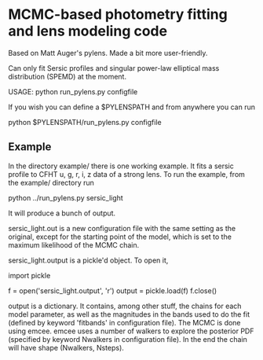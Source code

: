# MCMC-based photometry fitting and lens modeling code

Based on Matt Auger's pylens. Made a bit more user-friendly.

Can only fit Sersic profiles and singular power-law elliptical mass distribution (SPEMD) at the moment.

USAGE: python run_pylens.py configfile

If you wish you can define a $PYLENSPATH and from anywhere you can run

python $PYLENSPATH/run_pylens.py configfile


## Example

In the directory example/ there is one working example.
It fits a sersic profile to CFHT u, g, r, i, z data of a strong lens.
To run the example, from the example/ directory run

python ../run_pylens.py sersic_light

It will produce a bunch of output.

sersic_light.out is a new configuration file with the same setting as the original, except for the starting point of the model, which is set to the maximum likelihood of the MCMC chain.

sersic_light.output is a pickle'd object. To open it,

import pickle

f = open('sersic_light.output', 'r')
output = pickle.load(f)
f.close()

output is a dictionary. It contains, among other stuff, the chains for each model parameter, as well as the magnitudes in the bands used to do the fit (defined by keyword 'fitbands' in configuration file).
The MCMC is done using emcee. emcee uses a number of walkers to explore the posterior PDF (specified by keyword Nwalkers in configuration file).
In the end the chain will have shape (Nwalkers, Nsteps).


